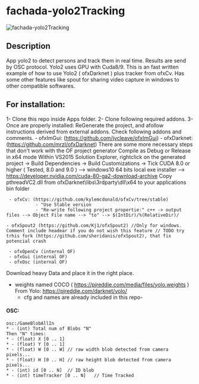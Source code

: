 fachada-yolo2Tracking
============ 

![fachada-yolo2Tracking](header.png)

Description
------------

App yolo2 to detect persons and track them in real time.
Results are send by OSC protocol. 
Yolo2 uses GPU with Cuda8/9.
This is an fast written example of how to use Yolo2 ( ofxDarknet ) plus tracker from ofxCv. 
Has some other features like spout for sharing video capture in windows to other compatible softwares.  

## For installation:
1- Clone this repo inside Apps folder.
2- Clone following required addons. 
3- Once are properly installed: ReGenerate the project, and afollow instructions derived from external addons. Check following addons and comments.
     - ofxImGui: (https://github.com/jvcleave/ofxImGui) 
     - ofxDarknet: (https://github.com/mrzl/ofxDarknet)
              There are some more necessary steps that don't work with the OF project generator
              Compile as Debug or Release in x64 mode
              Within VS2015 Solution Explorer, rightclick on the generated project -> Build Dependencies -> Build Customizations -> Tick CUDA 8.0 or higher ( Tested, 8.0 and 9.0  ) --> windows10 64 bits local exe installer --> https://developer.nvidia.com/cuda-80-ga2-download-archive
              Copy pthreadVC2.dll from ofxDarknet\libs\3rdparty\dll\x64 to your applications bin folder

     
     - ofxCv: (https://github.com/kylemcdonald/ofxCv/tree/stable)
               - "Use Stable version 
               - "Re-write following project propertie:" c++ -> output files --> Object File name --> "to" --> $(IntDir)/%(RelativeDir)/

    - ofxSpout2 (https://github.com/Kj1/ofxSpout2) //Only for windows. Comment include headear if you do not wish this feature // TODO try trhis fork (https://github.com/sheridanis/ofxSpout2), that fix     potencial crash

     - ofxOpenCv (internal OF)
     - ofxGui (internal OF)
     - ofxOsc (internal OF)
     
Download heavy Data and place it in the right place.
 - weights named COCO  ( https://pjreddie.com/media/files/yolo.weights ) From Yolo: https://pjreddie.com/darknet/yolo/
    - cfg and names are already included in this repo- 
 
 
  #### OSC: 

	osc:/GameBlobAllIn
	* - (int) Total num of Blobs "N"
	Then "N" times:
	* - (float) X [0 .. 1]
	* - (float) Y [0 .. 1]
	* - (float) W [0 .. W] // raw width blob detected from camera pixels...
	* - (float) H [0 .. H] // raw height blob detected from camera pixels...
	* - (int) id [0 .. N]  // ID blob 
	* - (int) timeTracker [0 .. N]   // Time Tracked 

